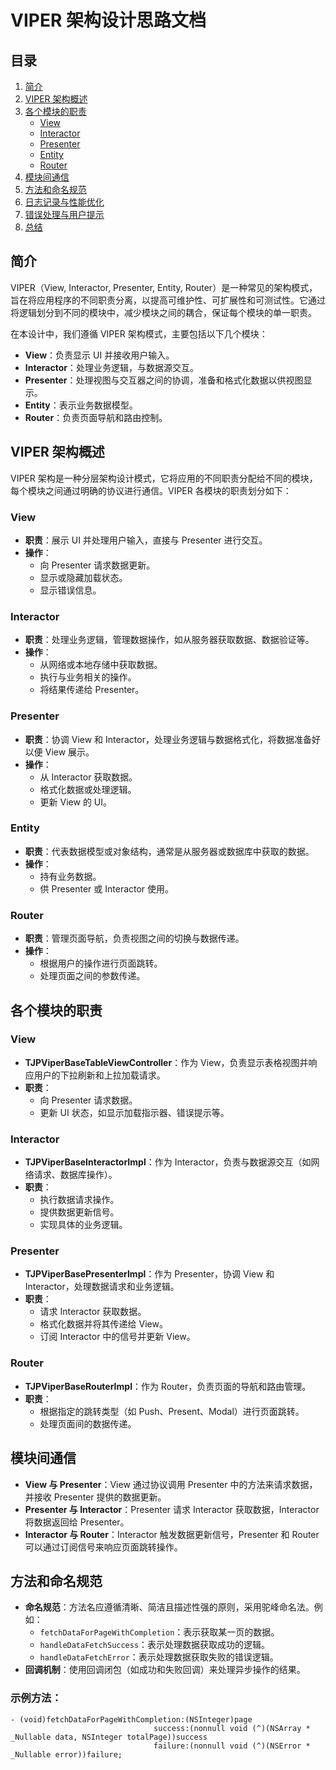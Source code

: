 # VIPER 架构设计思路文档

## 目录
1. [简介](#简介)
2. [VIPER 架构概述](#VIPER-架构概述)
3. [各个模块的职责](#各个模块的职责)
   - [View](#View)
   - [Interactor](#Interactor)
   - [Presenter](#Presenter)
   - [Entity](#Entity)
   - [Router](#Router)
4. [模块间通信](#模块间通信)
5. [方法和命名规范](#方法和命名规范)
6. [日志记录与性能优化](#日志记录与性能优化)
7. [错误处理与用户提示](#错误处理与用户提示)
8. [总结](#总结)

## 简介

VIPER（View, Interactor, Presenter, Entity, Router）是一种常见的架构模式，旨在将应用程序的不同职责分离，以提高可维护性、可扩展性和可测试性。它通过将逻辑划分到不同的模块中，减少模块之间的耦合，保证每个模块的单一职责。

在本设计中，我们遵循 VIPER 架构模式，主要包括以下几个模块：
- **View**：负责显示 UI 并接收用户输入。
- **Interactor**：处理业务逻辑，与数据源交互。
- **Presenter**：处理视图与交互器之间的协调，准备和格式化数据以供视图显示。
- **Entity**：表示业务数据模型。
- **Router**：负责页面导航和路由控制。

## VIPER 架构概述

VIPER 架构是一种分层架构设计模式，它将应用的不同职责分配给不同的模块，每个模块之间通过明确的协议进行通信。VIPER 各模块的职责划分如下：

### View
- **职责**：展示 UI 并处理用户输入，直接与 Presenter 进行交互。
- **操作**：
  - 向 Presenter 请求数据更新。
  - 显示或隐藏加载状态。
  - 显示错误信息。

### Interactor
- **职责**：处理业务逻辑，管理数据操作，如从服务器获取数据、数据验证等。
- **操作**：
  - 从网络或本地存储中获取数据。
  - 执行与业务相关的操作。
  - 将结果传递给 Presenter。

### Presenter
- **职责**：协调 View 和 Interactor，处理业务逻辑与数据格式化，将数据准备好以便 View 展示。
- **操作**：
  - 从 Interactor 获取数据。
  - 格式化数据或处理逻辑。
  - 更新 View 的 UI。

### Entity
- **职责**：代表数据模型或对象结构，通常是从服务器或数据库中获取的数据。
- **操作**：
  - 持有业务数据。
  - 供 Presenter 或 Interactor 使用。

### Router
- **职责**：管理页面导航，负责视图之间的切换与数据传递。
- **操作**：
  - 根据用户的操作进行页面跳转。
  - 处理页面之间的参数传递。

## 各个模块的职责

### View
- **TJPViperBaseTableViewController**：作为 View，负责显示表格视图并响应用户的下拉刷新和上拉加载请求。
- **职责**：
  - 向 Presenter 请求数据。
  - 更新 UI 状态，如显示加载指示器、错误提示等。

### Interactor
- **TJPViperBaseInteractorImpl**：作为 Interactor，负责与数据源交互（如网络请求、数据库操作）。
- **职责**：
  - 执行数据请求操作。
  - 提供数据更新信号。
  - 实现具体的业务逻辑。

### Presenter
- **TJPViperBasePresenterImpl**：作为 Presenter，协调 View 和 Interactor，处理数据请求和业务逻辑。
- **职责**：
  - 请求 Interactor 获取数据。
  - 格式化数据并将其传递给 View。
  - 订阅 Interactor 中的信号并更新 View。

### Router
- **TJPViperBaseRouterImpl**：作为 Router，负责页面的导航和路由管理。
- **职责**：
  - 根据指定的跳转类型（如 Push、Present、Modal）进行页面跳转。
  - 处理页面间的数据传递。

## 模块间通信

- **View 与 Presenter**：View 通过协议调用 Presenter 中的方法来请求数据，并接收 Presenter 提供的数据更新。
- **Presenter 与 Interactor**：Presenter 请求 Interactor 获取数据，Interactor 将数据返回给 Presenter。
- **Interactor 与 Router**：Interactor 触发数据更新信号，Presenter 和 Router 可以通过订阅信号来响应页面跳转操作。

## 方法和命名规范

- **命名规范**：方法名应遵循清晰、简洁且描述性强的原则，采用驼峰命名法。例如：
  - `fetchDataForPageWithCompletion`：表示获取某一页的数据。
  - `handleDataFetchSuccess`：表示处理数据获取成功的逻辑。
  - `handleDataFetchError`：表示处理数据获取失败的错误逻辑。
- **回调机制**：使用回调闭包（如成功和失败回调）来处理异步操作的结果。

### 示例方法：
```objc
- (void)fetchDataForPageWithCompletion:(NSInteger)page 
                                success:(nonnull void (^)(NSArray * _Nullable data, NSInteger totalPage))success 
                                failure:(nonnull void (^)(NSError * _Nullable error))failure;


